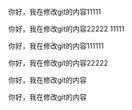 你好，我在修改git的内容11111

你好，我在修改git的内容22222 11111

你好，我在修改git的内容111111

你好，我在修改git的内容22222



你好，我在修改git的内容



你好，我在修改git的内容

